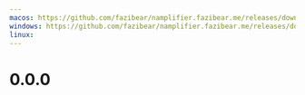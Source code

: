 ```yaml
---
macos: https://github.com/fazibear/namplifier.fazibear.me/releases/download/0.0.0/namplifier-macos.pkg
windows: https://github.com/fazibear/namplifier.fazibear.me/releases/download/0.0.0/namplifier-windows.zip
linux:
---
```


# 0.0.0
